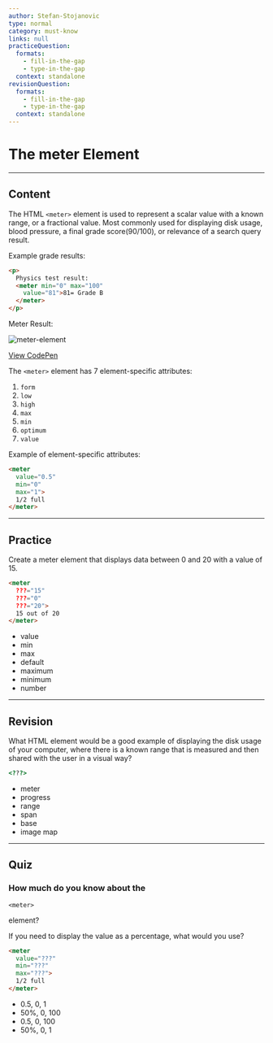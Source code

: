 ```yaml
---
author: Stefan-Stojanovic
type: normal
category: must-know
links: null
practiceQuestion:
  formats:
    - fill-in-the-gap
    - type-in-the-gap
  context: standalone
revisionQuestion:
  formats:
    - fill-in-the-gap
    - type-in-the-gap
  context: standalone
---
```


# The meter Element


---

## Content

The HTML `<meter>` element is used to represent a scalar value with a known range, or a fractional value. Most commonly used for displaying disk usage, blood pressure, a final grade score(90/100), or relevance of a search query result.

Example grade results:

```html
<p>
  Physics test result:
  <meter min="0" max="100"
    value="81">81= Grade B
  </meter>
</p>
```

Meter Result:

![meter-element](https://img.enkipro.com/989f5dcc47b587ffca1ed32a7b50c45b.png)

[View CodePen](https://codepen.io/enkidevs/pen/xzmxxP)

The `<meter>` element has 7 element-specific attributes:

1. `form`
2. `low`
3. `high`
4. `max`
5. `min`
6. `optimum`
7. `value`

Example of element-specific attributes:

```html
<meter
  value="0.5"
  min="0"
  max="1">
  1/2 full
</meter>
```


---

## Practice

Create a meter element that displays data between 0 and 20 with a value of 15.

```html
<meter
  ???="15"
  ???="0"
  ???="20">
  15 out of 20
</meter>
```

- value
- min
- max
- default
- maximum
- minimum
- number


---

## Revision

What HTML element would be a good example of displaying the disk usage of your computer, where there is a known range that is measured and then shared with the user in a visual way?

```html
<???>
```

- meter
- progress
- range
- span
- base
- image map


---

## Quiz

### How much do you know about the


`<meter>`

 element?

If you need to display the value as a percentage, what would you use?

```html
<meter
  value="???"
  min="???"
  max="???">
  1/2 full
</meter>
```

- 0.5, 0, 1
- 50%, 0, 100
- 0.5, 0, 100
- 50%, 0, 1
